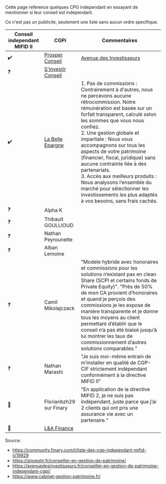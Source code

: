 Cette page reference quelques CPG independant en essayant de mentionner si leur conseil est independant.

Ce n'est pas un publicite, seulement une liste sans aucun ordre specifique.

| Conseil independant MIFID II | CGPi              | Commentaires |
|---------------------|-------------------|--------------|
| ✔️ | [Prosper Conseil](https://prosper-conseil.fr/) | [Avenue des Investisseurs](https://avenuedesinvestisseurs.fr/) |
| ❓ | [S'investir  Conseil](https://sinvestir.fr/sinvestir-conseil/)
| ✔️  | [La Belle Epargne](https://la-belle-epargne.com/) | 1. Pas de commissions : Contrairement à d'autres, nous ne percevons aucune rétrocommission. Notre rémunération est basée sur un forfait transparent, calculé selon les sommes que vous nous confiez.<br>2. Une gestion globale et impartiale : Nous vous accompagnons sur tous les aspects de votre patrimoine (financier, fiscal, juridique) sans aucune contrainte liée à des partenariats. <br>3. Accès aux meilleurs produits : Nous analysons l’ensemble du marché pour sélectionner les investissements les plus adaptés à vos besoins, sans frais cachés. |
| ❓ | Alpha K | |
| ❓ | Thibault GOULLIOUD | |
| ❓ | Nathan Peyrounette | |
| ❓ | Alban Lemoine | |
| ❓ | Camil Mikolajczack | "Modele hybride avec honoraires et commissions pour les solutions n’existant pas en clean Share (SCPI et certains fonds de Private Equity)". "Près de 50% de mon CA provient d’honoraires et quand je perçois des commissions je les expose de manière transparente et je donne tous les moyens au client permettant d’établir que le conseil n’a pas été biaisé jusqu’à lui montrer les taux de commissionnement d’autres solutions comparables." |
| ❓ | Nathan Marashi | "Je suis moi-même entrain de m’installer en qualité de CGP-CIF strictement indépendant conformément à la directive MIFID II" |
| 🚫 | Florianbzh29 sur Finary | "En application de la directive MIFID 2, je ne suis pas indépendant, juste parce que j’ai 2 clients qui ont pris une assurance vie avec un partenaire." |
| 🚫 | [L&A Finance](https://www.la-finance.fr/gestion-de-patrimoine/) | 

Source:
* https://community.finary.com/t/liste-des-cgp-independant-mifid-ii/19929
* https://sinvestir.fr/conseiller-en-gestion-de-patrimoine/
* https://avenuedesinvestisseurs.fr/conseiller-en-gestion-de-patrimoine-independant-cgpi/
* https://www.cabinet-gestion-patrimoine.fr/
